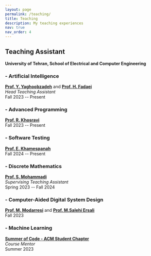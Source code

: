 ```yaml
---
layout: page
permalink: /teaching/
title: Teaching
description: My teaching experiences
nav: true
nav_order: 4
---
```


## **Teaching Assistant**

**University of Tehran, School of Electrical and Computer Engineering**

### - Artificial Intelligence

**[Prof. Y. Yaghoobzadeh](https://profile.ut.ac.ir/en/~96788726/)** and **[Prof. H. Fadaei](https://scholar.google.com/citations?user=zdY-omQAAAAJ&hl=en)** \
*Head Teaching Assistant* \
Fall 2023 -- Present

### - Advanced Programming

**[Prof. R. Khosravi](https://profile.ut.ac.ir/en/~r.khosravi/)** \
Fall 2023 -- Present

### - Software Testing

**[Prof. E. Khamespanah](https://ece.ut.ac.ir/~e.khamespanah)** \
Fall 2024 -- Present

### - Discrete Mathematics

**[Prof. S. Mohammadi](https://profile.ut.ac.ir/en/~smohamadi/)** \
*Supervising Teaching Assistant* \
Spring 2023 -- Fall 2024

### - Computer-Aided Digital System Design

**[Prof. M. Modarresi](https://ece.ut.ac.ir/~modarressi)** and **[Prof. M.Salehi Ersali](https://ece.ut.ac.ir/~mersali)** \
Fall 2023

### - Machine Learning

**[Summer of Code - ACM Student Chapter](https://ut-acm.ir/events/soc2023/)** \
*Course Mentor* \
Summer 2023
